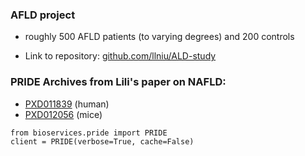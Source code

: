 
### AFLD project
- roughly 500 AFLD patients (to varying degrees) and 200 controls

- Link to repository: [github.com/llniu/ALD-study](https://github.com/llniu/ALD-study)

### PRIDE Archives from Lili's paper on NAFLD:

- [PXD011839](https://www.ebi.ac.uk/pride/archive/projects/PXD011839) (human)
- [PXD012056](https://www.ebi.ac.uk/pride/archive/projects/PXD012056) (mice)

```
from bioservices.pride import PRIDE
client = PRIDE(verbose=True, cache=False)
```
